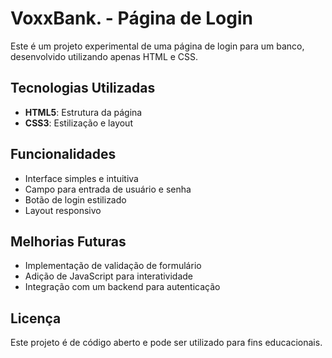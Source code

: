 # VoxxBank. - Página de Login

Este é um projeto experimental de uma página de login para um banco, desenvolvido utilizando apenas HTML e CSS.

## Tecnologias Utilizadas

- **HTML5**: Estrutura da página
- **CSS3**: Estilização e layout

## Funcionalidades

- Interface simples e intuitiva
- Campo para entrada de usuário e senha
- Botão de login estilizado
- Layout responsivo

## Melhorias Futuras

- Implementação de validação de formulário
- Adição de JavaScript para interatividade
- Integração com um backend para autenticação

## Licença

Este projeto é de código aberto e pode ser utilizado para fins educacionais.

